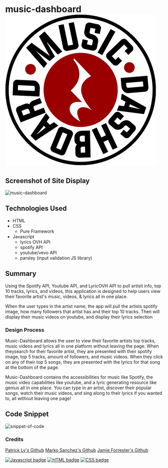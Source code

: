 # music-dashboard ![Logo](https://github.com/markosanchez800/music-dashboard/blob/Jamiesbranch/Logo%20Images/logo%20without%20borders%20red%20%26%20white_bg.png "Music-Dashboard")


## Screenshot of Site Display
![music-dashboard](https://github.com/markosanchez800/music-dashboard/blob/Jamiesbranch/Screenshots/Screenshot%20for%20Readme.gif)

## Technologies Used
* HTML
* CSS 
    * Pure Framework
* Javascript
    * lyrics OVH API
    * spotify API
    * youtube/vevo API
    * parsley (input validation JS library)

## Summary 
Using the Spotify API, Youtube API, and LyricOVH API to pull artisit info, top 10 tracks, lyrics, and videos, this application is designed to help users view their favorite artist's music, videos, & lyrics all in one place. 

When the user types in the artist name, the app will pull the artists spotify image, how many followers that artist has and their top 10 tracks. Then will display their music videos on youtube, and display their lyrics selection

### Design Process
Music-Dashboard allows the user to view their favorite artists top tracks, music videos and lyrics all in one platform without leaving the page. When  theysearch for their favorite artist, they are presented with their spotify image, top 5 tracks, amount of followers, and music videos. When they click on any of their top 5 songs, they are presented with the lyrics for that song at the bottom of the page. 

Music-Dashboard contains the accessibilities for music like Spotify, the music video capabilities like youtube, and a lyric generating resource like genius all in one place. You can type in an artist, discover their popular songs, watch their music videos, and sing along to their lyrics if you wanted to, all without leaving one page!


## Code Snippet
![snippet-of-code](https://github.com/markosanchez800/music-dashboard/blob/Jamiesbranch/Screenshots/Code%20Snippet%20GIf.gif)

### Credits
[Patrick Ly's Github](https://github.com/pattymcpat "Patrick Ly")
[Marko Sanchez's Github](https://github.com/markosanchez800 "Marko Sanchez")
[Jamie Forrester's Github](https://github.com/Forresterjamie01 "Jamie Forrester")


[![Javascript badge](https://img.shields.io/badge/Javascript-95.4%25-yellow)](https://shields.io/)
[![HTML badge](https://img.shields.io/badge/HTML-3.1%25-red)](https://shields.io/)
[![CSS badge](https://img.shields.io/badge/CSS-1.5%25-blue)](https://shields.io/)